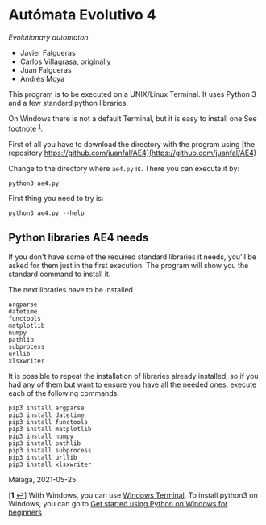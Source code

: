 # Autómata Evolutivo 4
<i>Evolutionary automaton</i>

 - Javier Falgueras
 - Carlos Villagrasa, originally
 - Juan Falgueras
 - Andrés Moya


This program is to be executed on a UNIX/Linux Terminal. It uses
Python 3 and a few standard python libraries.

On Windows there is not a default Terminal, but it is easy to install one See footnote <sup id="a1">[1](#f1)</sup>.

First of all you have to download the directory with the program using
 [the repository https://github.com/juanfal/AE4](https://github.com/juanfal/AE4)

Change to the directory where `ae4.py` is.  There you can execute it by:

    python3 ae4.py

First thing you need to try is:

    python3 ae4.py --help

## Python libraries AE4 needs

If you don't have some of the required standard libraries it needs, you'll be
asked for them just in the first execution.  The program will show you the
standard command to install it.

The next libraries have to be installed

    argparse
    datetime 
    functools 
    matplotlib 
    numpy
    pathlib 
    subprocess 
    urllib 
    xlsxwriter

It is possible to repeat the installation of libraries already installed, 
so if you had any of them but want to ensure you have all the needed ones,
execute each of the following commands:

    pip3 install argparse
    pip3 install datetime
    pip3 install functools
    pip3 install matplotlib
    pip3 install numpy
    pip3 install pathlib
    pip3 install subprocess
    pip3 install urllib
    pip3 install xlsxwriter


Málaga, 2021-05-25

[<b id="f1">1</b> [↩](#a1)] With Windows, you can use
[Windows Terminal](https://www.microsoft.com/en-us/p/windows-terminal/9n0dx20hk701?activetab=pivot:overviewtab). To install python3 on Windows, you can
go to [Get started using Python on Windows for beginners](https://docs.microsoft.com/en-us/windows/python/beginners)